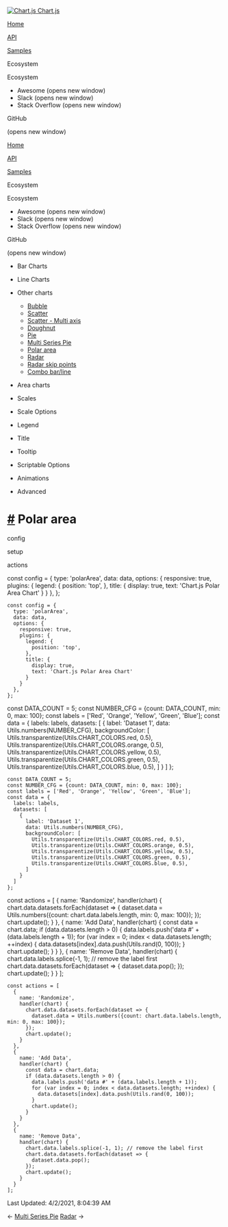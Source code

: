 <a href="/docs/3.0.0/" class="home-link router-link-active"><img src="/docs/3.0.0/favicon.ico" alt="Chart.js" class="logo" /> <span class="site-name can-hide">Chart.js</span></a>

<a href="/docs/3.0.0/" class="nav-link">Home</a>

<a href="/docs/3.0.0/api/" class="nav-link">API</a>

<a href="/docs/3.0.0/samples/" class="nav-link router-link-active">Samples</a>

<span class="title">Ecosystem</span> <span class="arrow down"></span>

<span class="title">Ecosystem</span> <span class="arrow right"></span>

-   Awesome
    <span class="sr-only">(opens new window)</span>
-   Slack
    <span class="sr-only">(opens new window)</span>
-   Stack Overflow
    <span class="sr-only">(opens new window)</span>

GitHub

<span class="sr-only">(opens new window)</span>

<a href="/docs/3.0.0/" class="nav-link">Home</a>

<a href="/docs/3.0.0/api/" class="nav-link">API</a>

<a href="/docs/3.0.0/samples/" class="nav-link router-link-active">Samples</a>

<span class="title">Ecosystem</span> <span class="arrow down"></span>

<span class="title">Ecosystem</span> <span class="arrow right"></span>

-   Awesome
    <span class="sr-only">(opens new window)</span>
-   Slack
    <span class="sr-only">(opens new window)</span>
-   Stack Overflow
    <span class="sr-only">(opens new window)</span>

GitHub

<span class="sr-only">(opens new window)</span>

-   Bar Charts <span class="arrow right"></span>

-   Line Charts <span class="arrow right"></span>

-   Other charts <span class="arrow down"></span>

    -   <a href="/docs/3.0.0/samples/other-charts/bubble.html" class="sidebar-link">Bubble</a>
    -   <a href="/docs/3.0.0/samples/other-charts/scatter.html" class="sidebar-link">Scatter</a>
    -   <a href="/docs/3.0.0/samples/other-charts/scatter-multi-axis.html" class="sidebar-link">Scatter - Multi axis</a>
    -   <a href="/docs/3.0.0/samples/other-charts/doughnut.html" class="sidebar-link">Doughnut</a>
    -   <a href="/docs/3.0.0/samples/other-charts/pie.html" class="sidebar-link">Pie</a>
    -   <a href="/docs/3.0.0/samples/other-charts/multi-series-pie.html" class="sidebar-link">Multi Series Pie</a>
    -   <a href="/docs/3.0.0/samples/other-charts/polar-area.html" class="active sidebar-link">Polar area</a>
    -   <a href="/docs/3.0.0/samples/other-charts/radar.html" class="sidebar-link">Radar</a>
    -   <a href="/docs/3.0.0/samples/other-charts/radar-skip-points.html" class="sidebar-link">Radar skip points</a>
    -   <a href="/docs/3.0.0/samples/other-charts/combo-bar-line.html" class="sidebar-link">Combo bar/line</a>

-   Area charts <span class="arrow right"></span>

-   Scales <span class="arrow right"></span>

-   Scale Options <span class="arrow right"></span>

-   Legend <span class="arrow right"></span>

-   Title <span class="arrow right"></span>

-   Tooltip <span class="arrow right"></span>

-   Scriptable Options <span class="arrow right"></span>

-   Animations <span class="arrow right"></span>

-   Advanced <span class="arrow right"></span>

<a href="#polar-area" class="header-anchor">#</a> Polar area
============================================================

config

setup

actions

<a href="https://github.com/chartjs/Chart.js/blob/master/docs/samples/other-charts/polar-area.md" class="code-editor-tool fab fa-github fa-lg" title="View on GitHub"></a>

const config = { type: 'polarArea', data: data, options: { responsive: true, plugins: { legend: { position: 'top', }, title: { display: true, text: 'Chart.js Polar Area Chart' } } }, };

    const config = {
      type: 'polarArea',
      data: data,
      options: {
        responsive: true,
        plugins: {
          legend: {
            position: 'top',
          },
          title: {
            display: true,
            text: 'Chart.js Polar Area Chart'
          }
        }
      },
    };

const DATA\_COUNT = 5; const NUMBER\_CFG = {count: DATA\_COUNT, min: 0, max: 100}; const labels = \['Red', 'Orange', 'Yellow', 'Green', 'Blue'\]; const data = { labels: labels, datasets: \[ { label: 'Dataset 1', data: Utils.numbers(NUMBER\_CFG), backgroundColor: \[ Utils.transparentize(Utils.CHART\_COLORS.red, 0.5), Utils.transparentize(Utils.CHART\_COLORS.orange, 0.5), Utils.transparentize(Utils.CHART\_COLORS.yellow, 0.5), Utils.transparentize(Utils.CHART\_COLORS.green, 0.5), Utils.transparentize(Utils.CHART\_COLORS.blue, 0.5), \] } \] };

    const DATA_COUNT = 5;
    const NUMBER_CFG = {count: DATA_COUNT, min: 0, max: 100};
    const labels = ['Red', 'Orange', 'Yellow', 'Green', 'Blue'];
    const data = {
      labels: labels,
      datasets: [
        {
          label: 'Dataset 1',
          data: Utils.numbers(NUMBER_CFG),
          backgroundColor: [
            Utils.transparentize(Utils.CHART_COLORS.red, 0.5),
            Utils.transparentize(Utils.CHART_COLORS.orange, 0.5),
            Utils.transparentize(Utils.CHART_COLORS.yellow, 0.5),
            Utils.transparentize(Utils.CHART_COLORS.green, 0.5),
            Utils.transparentize(Utils.CHART_COLORS.blue, 0.5),
          ]
        }
      ]
    };

const actions = \[ { name: 'Randomize', handler(chart) { chart.data.datasets.forEach(dataset =&gt; { dataset.data = Utils.numbers({count: chart.data.labels.length, min: 0, max: 100}); }); chart.update(); } }, { name: 'Add Data', handler(chart) { const data = chart.data; if (data.datasets.length &gt; 0) { data.labels.push('data \#' + (data.labels.length + 1)); for (var index = 0; index &lt; data.datasets.length; ++index) { data.datasets\[index\].data.push(Utils.rand(0, 100)); } chart.update(); } } }, { name: 'Remove Data', handler(chart) { chart.data.labels.splice(-1, 1); // remove the label first chart.data.datasets.forEach(dataset =&gt; { dataset.data.pop(); }); chart.update(); } } \];

    const actions = [
      {
        name: 'Randomize',
        handler(chart) {
          chart.data.datasets.forEach(dataset => {
            dataset.data = Utils.numbers({count: chart.data.labels.length, min: 0, max: 100});
          });
          chart.update();
        }
      },
      {
        name: 'Add Data',
        handler(chart) {
          const data = chart.data;
          if (data.datasets.length > 0) {
            data.labels.push('data #' + (data.labels.length + 1));
            for (var index = 0; index < data.datasets.length; ++index) {
              data.datasets[index].data.push(Utils.rand(0, 100));
            }
            chart.update();
          }
        }
      },
      {
        name: 'Remove Data',
        handler(chart) {
          chart.data.labels.splice(-1, 1); // remove the label first
          chart.data.datasets.forEach(dataset => {
            dataset.data.pop();
          });
          chart.update();
        }
      }
    ];

<span class="prefix">Last Updated:</span> <span class="time">4/2/2021, 8:04:39 AM</span>

<span class="prev"> ← <a href="/docs/3.0.0/samples/other-charts/multi-series-pie.html" class="prev">Multi Series Pie</a> </span> <span class="next"> [Radar](/docs/3.0.0/samples/other-charts/radar.html) → </span>

